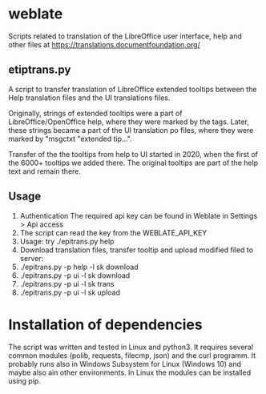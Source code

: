 # weblate
Scripts related to translation of the LibreOffice user interface, help and other files at https://translations.documentfoundation.org/
## etiptrans.py
A script to transfer translation of LibreOffice extended tooltips between the Help translation files and the UI translations files.

Originally, strings of extended tooltips were a part of LibreOffice/OpenOffice help, where they were marked by the <ahelp> tags. Later, these strings became a part of the UI translation po files, where they were marked by "msgctxt "extended tip...".

Transfer of the the tooltips from help to UI started in 2020, when the first of the 6000+ tooltips we added there. The original tooltips are part of the help text and remain there.

## Usage
1. Authentication
The required api key can be found in Weblate in Settings > Api access
1. The script can read the key from the WEBLATE_API_KEY
1. Usage: try ./epitrans.py help
1. Download translation files, transfer tooltip and upload modified filed to server:
 1. ./epitrans.py -p help -l sk download
 1. ./epitrans.py -p ui -l sk download
 1. ./epitrans.py -p ui -l sk trans
 1. ./epitrans.py -p ui -l sk upload
 

# Installation of dependencies
The script was written and tested in Linux and python3. It requires several common modules (polib, requests, filecmp, json) and the curl programm. It probably runs also in Windows Subsystem for Linux (Windows 10) and maybe also ain other environments. In Linux the modules can be installed using pip. 


